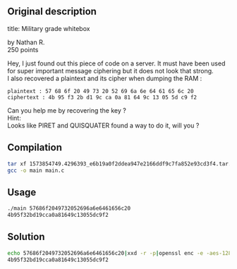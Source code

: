 Original description
--------------------

title: Military grade whitebox

by Nathan R.  
250 points

Hey, I just found out this piece of code on a server. It must have been used for super important message ciphering but it does not look that strong.  
I also recovered a plaintext and its cipher when dumping the RAM :
```
plaintext : 57 68 6f 20 49 73 20 52 69 6a 6e 64 61 65 6c 20
ciphertext : 4b 95 f3 2b d1 9c ca 0a 81 64 9c 13 05 5d c9 f2
```
Can you help me by recovering the key ?  
Hint:  
Looks like PIRET and QUISQUATER found a way to do it, will you ?

Compilation
-----------

```bash
tar xf 1573854749.4296393_e6b19a0f2ddea947e2166ddf9c7fa852e93cd3f4.tar.gz
gcc -o main main.c
```

Usage
-----

```bash
./main 57686f2049732052696a6e6461656c20
4b95f32bd19cca0a81649c13055dc9f2
```

Solution
--------

```bash
echo 57686f2049732052696a6e6461656c20|xxd -r -p|openssl enc -e -aes-128-ecb -K $(echo -n "GH19{AES is FUN}"|xxd -p) -nopad|xxd -p
4b95f32bd19cca0a81649c13055dc9f2
```
